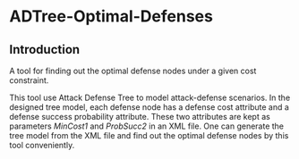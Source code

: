 # ADTree-Optimal-Defenses

## Introduction

A tool for finding out the optimal defense nodes under a given cost constraint.   

This tool use Attack Defense Tree to model attack-defense scenarios. In the designed tree model, each defense node has a defense cost attribute and a defense success probability attribute. These two attributes are kept as parameters *MinCost1* and *ProbSucc2* in an XML file. One can generate the tree model from the XML file and find out the optimal defense nodes by this tool conveniently. 
